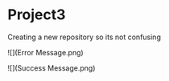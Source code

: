 # Project3
Creating a new repository so its not confusing

![](Error Message.png)

![](Success Message.png)